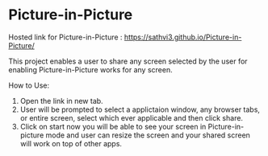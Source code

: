 # Picture-in-Picture

Hosted link for Picture-in-Picture : https://sathvi3.github.io/Picture-in-Picture/

This project enables a user to share any screen selected by the user for enabling Picture-in-Picture works for any screen.

How to Use:
1. Open the link in new tab.
2. User will be prompted to select a applictaion window, any browser tabs, or entire screen, select which ever applicable and then click share.
3. Click on start now you will be able to see your screen in Picture-in-picture mode and user can resize the screen and your shared screen will work
   on top of other apps.
